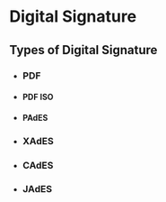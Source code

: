 # Digital Signature
## Types of Digital Signature
- ### PDF
- #### PDF ISO
- #### PAdES
- ### XAdES
- ### CAdES
- ### JAdES
